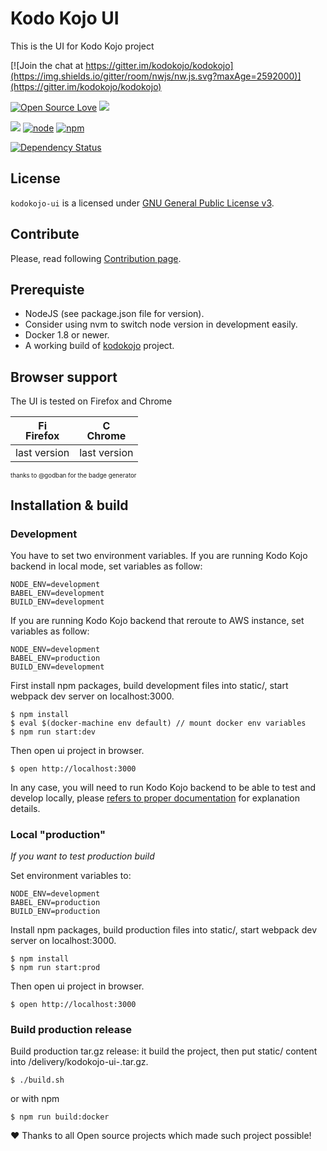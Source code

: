 
# Kodo Kojo UI

This is the UI for Kodo Kojo project 

[![Join the chat at https://gitter.im/kodokojo/kodokojo](https://img.shields.io/gitter/room/nwjs/nw.js.svg?maxAge=2592000)](https://gitter.im/kodokojo/kodokojo) 

[![Open Source Love](https://badges.frapsoft.com/os/v2/open-source.svg?v=103)](https://github.com/ellerbrock/open-source-badge/) 
[![](https://img.shields.io/badge/license-GPLv3-blue.svg?style=flat)](http://www.gnu.org/licenses/gpl-3.0.en.html)     

[![](https://img.shields.io/badge/version-0.1.0--experimental-orange.svg?style=flat&maxAge=2592000)](https://github.com/ModuloM/kodokojo-ui#kodo-kojo-ui) 
[![node](https://img.shields.io/badge/node-5.x.x-yellow.svg?style=flat&maxAge=2592000)](https://github.com/ModuloM/kodokojo-ui#kodo-kojo-ui) 
[![npm](https://img.shields.io/badge/npm-3.x.x-blue.svg?style=flat&maxAge=2592000)](https://github.com/ModuloM/kodokojo-ui#kodo-kojo-ui)  

[![Dependency Status](https://dependencyci.com/github/kodokojo/kodokojo-ui/badge)](https://dependencyci.com/github/kodokojo/kodokojo-ui)


## License

`kodokojo-ui` is a licensed under [GNU General Public License v3](http://www.gnu.org/licenses/gpl-3.0.en.html).

## Contribute

Please, read following [Contribution page](CONTRIBUTING.md).

## Prerequiste

- NodeJS (see package.json file for version).
- Consider using nvm to switch node version in development easily.
- Docker 1.8 or newer.
- A working build of [kodokojo](https://github.com/kodokojo/kodokojo) project.

## Browser support

The UI is tested on Firefox and Chrome  

| [<img src="https://raw.githubusercontent.com/godban/browsers-support-badges/master/src/images/firefox.png" alt="Firefox" width="16px" height="16px" />](http://godban.github.io/browsers-support-badges/)</br>Firefox | [<img src="https://raw.githubusercontent.com/godban/browsers-support-badges/master/src/images/chrome.png" alt="Chrome" width="16px" height="16px" />](http://godban.github.io/browsers-support-badges/)</br>Chrome |
| --------- | --------- |
| last version| last version
<sub><sub>thanks to @godban for the badge generator</sup></sub>

## Installation & build

### Development

You have to set two environment variables.
If you are running Kodo Kojo backend in local mode, set variables as follow:

    NODE_ENV=development
    BABEL_ENV=development
    BUILD_ENV=development
    
If you are running Kodo Kojo backend that reroute to AWS instance, set variables as follow:  

    NODE_ENV=development
    BABEL_ENV=production
    BUILD_ENV=development


First install npm packages, build development files into static/, start webpack dev server on localhost:3000.

    $ npm install
    $ eval $(docker-machine env default) // mount docker env variables
    $ npm run start:dev
    
Then open ui project in browser.

    $ open http://localhost:3000


In any case, you will need to run Kodo Kojo backend to be able to test and develop locally, please [refers to proper documentation](https://github.com/kodokojo/kodokojo/blob/master/README.md) for explanation details.


### Local "production"

*If you want to test production build*

Set environment variables to:  

    NODE_ENV=development
    BABEL_ENV=production
    BUILD_ENV=production

Install npm packages, build production files into static/, start webpack dev server on localhost:3000.

    $ npm install
    $ npm run start:prod
    
Then open ui project in browser.

    $ open http://localhost:3000


### Build production release

Build production tar.gz release: it build the project, then put static/ content into /delivery/kodokojo-ui-<version>.tar.gz.


    $ ./build.sh
    
or with npm

    $ npm run build:docker
    

:heart: Thanks to all Open source projects which made such project possible!
